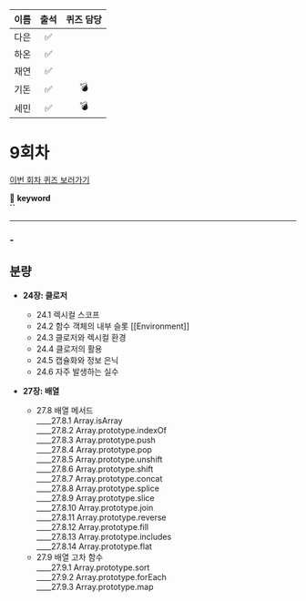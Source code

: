 |이름|출석|퀴즈 담당|
|:--:|:--:|:--:|
|다은|✅||
|하온|✅||
|재연|✅||
|기돈|✅|💣|
|세민|✅|💣|

# 9회차
<a href="https://github.com/ooheunda/how-to-enjoy/issues/9">이번 회차 퀴즈 보러가기</a>  

📌 **keyword**  
    **``**
<hr> 

### - 
  

## 분량

- **24장: 클로저**
  - 24.1 렉시컬 스코프  
  - 24.2 함수 객체의 내부 슬롯 [[Environment]]  
  - 24.3 클로저와 렉시컬 환경  
  - 24.4 클로저의 활용  
  - 24.5 캡슐화와 정보 은닉 
  - 24.6 자주 발생하는 실수  

- **27장: 배열**
  - 27.8 배열 메서드  
    ____27.8.1 Array.isArray  
    ____27.8.2 Array.prototype.indexOf  
    ____27.8.3 Array.prototype.push  
    ____27.8.4 Array.prototype.pop  
    ____27.8.5 Array.prototype.unshift  
    ____27.8.6 Array.prototype.shift  
    ____27.8.7 Array.prototype.concat  
    ____27.8.8 Array.prototype.splice  
    ____27.8.9 Array.prototype.slice  
    ____27.8.10 Array.prototype.join  
    ____27.8.11 Array.prototype.reverse  
    ____27.8.12 Array.prototype.fill  
    ____27.8.13 Array.prototype.includes  
    ____27.8.14 Array.prototype.flat  
  - 27.9 배열 고차 함수  
    ____27.9.1 Array.prototype.sort  
    ____27.9.2 Array.prototype.forEach  
    ____27.9.3 Array.prototype.map  
